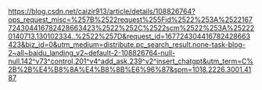 https://blog.csdn.net/caizir913/article/details/108826764?ops_request_misc=%257B%2522request%255Fid%2522%253A%2522167724304416782428663423%2522%252C%2522scm%2522%253A%252220140713.130102334..%2522%257D&request_id=167724304416782428663423&biz_id=0&utm_medium=distribute.pc_search_result.none-task-blog-2~all~baidu_landing_v2~default-2-108826764-null-null.142^v73^control,201^v4^add_ask,239^v2^insert_chatgpt&utm_term=C%2B%2B%E4%B8%8A%E4%B8%8B%E6%96%87&spm=1018.2226.3001.4187